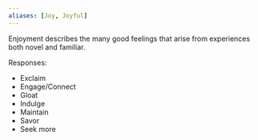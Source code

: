 ```yaml
---
aliases: [Joy, Joyful]
---
```


Enjoyment describes the many good feelings that arise from experiences both novel and familiar.

Responses:

- Exclaim
- Engage/Connect
- Gloat
- Indulge
- Maintain
- Savor
- Seek more
